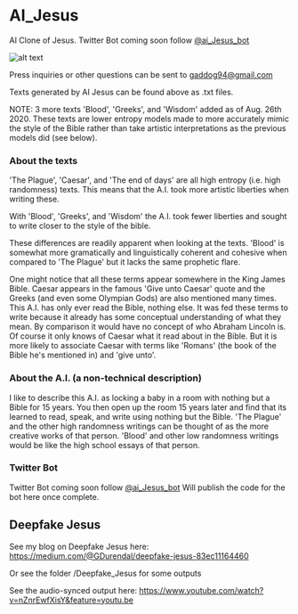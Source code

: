 # AI_Jesus
AI Clone of Jesus. Twitter Bot coming soon follow [@ai_Jesus_bot](https://twitter.com/ai_Jesus_bot)

![alt text](https://github.com/GeorgeDavila/AI_Jesus/blob/master/Deepfake_Jesus/c2_jesus.gif?raw=true "Figure 1")

Press inquiries or other questions can be sent to gaddog94@gmail.com

Texts generated by AI Jesus can be found above as .txt files. 

NOTE: 3 more texts 'Blood', 'Greeks', and 'Wisdom' added as of Aug. 26th 2020. These texts are lower entropy models made to more accurately mimic the style of the Bible rather than take artistic interpretations as the previous models did (see below). 


### About the texts
'The Plague', 'Caesar', and 'The end of days' are all high entropy (i.e. high randomness) texts. This means that the A.I. took more artistic liberties when writing these.

With 'Blood', 'Greeks', and 'Wisdom' the A.I. took fewer liberties and sought to write closer to the style of the bible. 

These differences are readily apparent when looking at the texts. 'Blood' is somewhat more gramatically and linguistically  coherent and cohesive when compared to 'The Plague' but it lacks the same prophetic flare. 

One might notice that all these terms appear somewhere in the King James Bible. Caesar appears in the famous 'Give unto Caesar' quote and the Greeks (and even some Olympian Gods) are also mentioned many times. This A.I. has only ever read the Bible, nothing else. It was fed these terms to write because it already has some conceptual understanding of what they mean. By comparison it would have no concept of who Abraham Lincoln is. Of course it only knows of Caesar what it read about in the Bible. But it is more likely to associate Caesar with terms like 'Romans' (the book of the Bible he's mentioned in) and 'give unto'.


### About the A.I. (a non-technical description)
I like to describe this A.I. as locking a baby in a room with nothing but a Bible for 15 years. You then open up the room 15 years later and find that its learned to read, speak,  and write using nothing but the Bible. 'The Plague' and the other high randomness writings can be thought of as the more creative works of that person. 'Blood' and other low randomness writings would be like the high school essays of that person.


### Twitter Bot 
Twitter Bot coming soon follow [@ai_Jesus_bot](https://twitter.com/ai_Jesus_bot)
Will publish the code for the bot here once complete. 

## Deepfake Jesus
See my blog on Deepfake Jesus here: https://medium.com/@GDurendal/deepfake-jesus-83ec11164460

Or see the folder /Deepfake_Jesus for some outputs 

See the audio-synced output here: https://www.youtube.com/watch?v=nZnrEwfXisY&feature=youtu.be 
